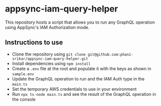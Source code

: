 # appsync-iam-query-helper

This repository hosts a script that allows you to run any GraphQL operation using AppSync's IAM Authorization mode.

## Instructions to use
- Clone the repository using `git clone git@github.com:phani-srikar/appsync-iam-query-helper.git`
- Install dependencies using `npm install`
- Create a `.env` file at the root and populate it with the keys as shown in `sample.env`
- Update the GraphQL operation to run and the IAM Auth type in the `main.ts`
- Set the temporary AWS credentials to use in your environment
- Run `npx ts-node main.ts` and see the result of the GraphQL operation in the console
